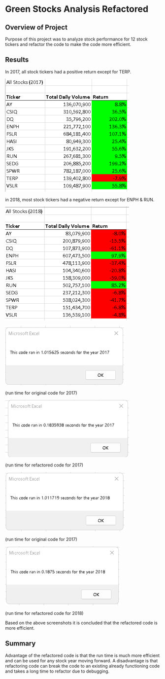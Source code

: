 # Green Stocks Analysis Refactored

## Overview of Project

Purpose of this project was to analyze stock performance for 12 stock tickers and refactor the code to make the code more efficient.

## Results
In 2017, all stock tickers had a positive return except for TERP.

![Stock_Analysis_2017](https://github.com/xanderbilt23/stock-analysis/blob/main/Resources/Stock_Analysis%202017.png) 

in 2018, most stock tickers had a negative return except for ENPH & RUN.


![Stock_Analysis_2018](https://github.com/xanderbilt23/stock-analysis/blob/main/Resources/Stock_Analysis_2018.png)


![VBA_Challenge_2017_original](https://github.com/xanderbilt23/stock-analysis/blob/main/Resources/VBA_Challenge_2017_original.png)


(run time for original code for 2017)

![VBA_Challenge_2017](https://github.com/xanderbilt23/stock-analysis/blob/main/Resources/VBA_Challenge_2017.png)

(run time for refactored code for 2017)

![VBA_Challenge_2018_original](https://github.com/xanderbilt23/stock-analysis/blob/main/Resources/VBA_Challenge_2018_original.png)

(run time for original code for 2017)

![VBA_Challenge_2018](https://github.com/xanderbilt23/stock-analysis/blob/main/Resources/VBA_Challenge_2018.png)

(run time for refactored code for 2018)

Based on the above screenshots it is concluded that the refactored code is more efficient. 

## Summary
Advantage of the refactored code is that the run time is much more efficient and can be used for any stock year moving forward. A disadvantage is that refactoring code can break the code to an existing already functioning code and takes a long time to refactor due to debugging.
